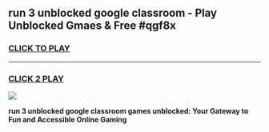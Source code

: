 
## run 3 unblocked google classroom - Play Unblocked Gmaes & Free #qgf8x
<h3>
<a href="https://news.freeplayer.one?title=run_3_unblocked_google_classroom&ref=26F">CLICK TO PLAY</a></h3>
<hr>

<h3>
<a href="https://news.freeplayer.one?title=run_3_unblocked_google_classroom&ref=26F">CLICK 2 PLAY</a>
  
</h3>

<a href="https://news.freeplayer.one?title=run_3_unblocked_google_classroom&ref=26F/"><img src="https://clearcache.store/games.png"></a>


**run 3 unblocked google classroom games unblocked: Your Gateway to Fun and Accessible Online Gaming**
